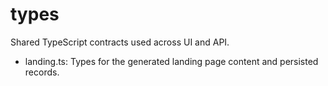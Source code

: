 # types

Shared TypeScript contracts used across UI and API.

- landing.ts: Types for the generated landing page content and persisted records.

